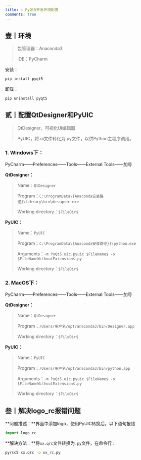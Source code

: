 ```yaml
---
title: ✌️ PyQt5开发环境配置
comments: true
---
```

## 壹丨环境

> 包管理器：Anaconda3
>
> IDE：PyCharm

安装：

```bash
pip install pyqt5
```

卸载：


```bash
pip uninstall pyqt5
```



## 贰丨配置QtDesigner和PyUIC

> QtDesigner，可视化UI编辑器
>
> PyUIC，将.ui文件转化为.py文件，以供Python主程序调用。

### 1. Windows下：

PyCharm——Preferences——Tools——External Tools——加号

**QtDesigner：**

>Name：`QtDesigner`
>
>Program：`C:\ProgramData\{Anaconda安装路径}\Library\bin\designer.exe`
>
>Working directory：`$FileDir$`

**PyUIC：**

>Name：`PyUIC`
>
>Program：`C:\ProgramData\{Anaconda安装路径}}\python.exe`
>
>Arguments：`-m PyQt5.uic.pyuic $FileName$ -o $FileNameWithoutExtension$.py`
>
>Working directory：`$FileDir$`

### 2. MacOS下：

PyCharm——Preferences——Tools——External Tools——加号

**QtDesigner：**

>Name：`QtDesigner`
>
>Program：`/Users/用户名/opt/anaconda3/bin/Designer.app`
>
>Working directory：`$FileDir$`

**PyUIC：**

>Name：`PyUIC`
>
>Program：`/Users/用户名/opt/anaconda3/bin/python.app`
>
>Arguments：`-m PyQt5.uic.pyuic $FileName$ -o $FileNameWithoutExtension$.py`
>
>Working directory：`$FileDir$`



## 叁丨解决logo_rc报错问题

**问题描述：**界面中添加logo，使用PyUIC转换后，以下语句报错

```python
import logo_rc
```

**解决方法：**将`xx.qrc`文件转换为`.py`文件，在命令行：

```bash
pyrcc5 xx.qrc -o xx_rc.py
```

